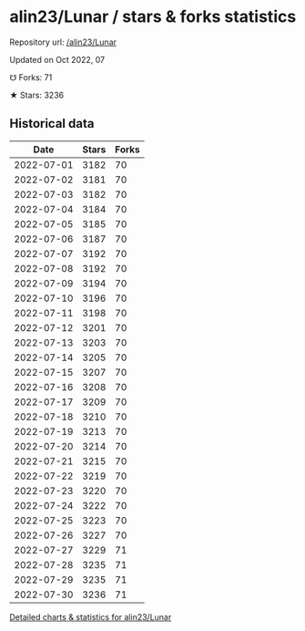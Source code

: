# alin23/Lunar / stars & forks statistics

Repository url: [/alin23/Lunar](https://github.com/alin23/Lunar)

Updated on Oct 2022, 07

☋ Forks: 71

★ Stars: 3236

## Historical data
| Date | Stars | Forks |
|------|-------|-------|
| 2022-07-01 | 3182 | 70 | 
| 2022-07-02 | 3181 | 70 | 
| 2022-07-03 | 3182 | 70 | 
| 2022-07-04 | 3184 | 70 | 
| 2022-07-05 | 3185 | 70 | 
| 2022-07-06 | 3187 | 70 | 
| 2022-07-07 | 3192 | 70 | 
| 2022-07-08 | 3192 | 70 | 
| 2022-07-09 | 3194 | 70 | 
| 2022-07-10 | 3196 | 70 | 
| 2022-07-11 | 3198 | 70 | 
| 2022-07-12 | 3201 | 70 | 
| 2022-07-13 | 3203 | 70 | 
| 2022-07-14 | 3205 | 70 | 
| 2022-07-15 | 3207 | 70 | 
| 2022-07-16 | 3208 | 70 | 
| 2022-07-17 | 3209 | 70 | 
| 2022-07-18 | 3210 | 70 | 
| 2022-07-19 | 3213 | 70 | 
| 2022-07-20 | 3214 | 70 | 
| 2022-07-21 | 3215 | 70 | 
| 2022-07-22 | 3219 | 70 | 
| 2022-07-23 | 3220 | 70 | 
| 2022-07-24 | 3222 | 70 | 
| 2022-07-25 | 3223 | 70 | 
| 2022-07-26 | 3227 | 70 | 
| 2022-07-27 | 3229 | 71 | 
| 2022-07-28 | 3235 | 71 | 
| 2022-07-29 | 3235 | 71 | 
| 2022-07-30 | 3236 | 71 | 


[Detailed charts & statistics for alin23/Lunar](https://reviewgithub.com/rep/alin23/Lunar)
